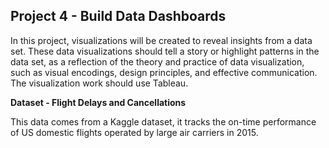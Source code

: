## Project 4 - Build Data Dashboards

In this project, visualizations will be created to reveal insights from a data set. These data visualizations should tell a story or highlight patterns in the data set, as a reflection of the theory and practice of data visualization, such as visual encodings, design principles, and effective communication. The visualization work should use Tableau.

**Dataset - Flight Delays and Cancellations**

This data comes from a Kaggle dataset, it tracks the on-time performance of US domestic flights operated by large air carriers in 2015.
